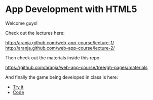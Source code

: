 # App Development with HTML5

Welcome guys!

Check out the lectures here:

http://aranja.github.com/web-app-course/lecture-1/
http://aranja.github.com/web-app-course/lecture-2/

Then check out the materials inside this repo.

https://github.com/aranja/web-app-course/tree/gh-pages/materials

And finally the game being developed in class is here:

* [Try it](http://aranja.github.com/web-app-course/game/dist/)
* [Code](https://github.com/aranja/web-app-course/tree/gh-pages/game)
